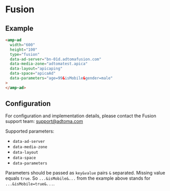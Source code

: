 <!---
Copyright 2016 The AMP HTML Authors. All Rights Reserved.

Licensed under the Apache License, Version 2.0 (the "License");
you may not use this file except in compliance with the License.
You may obtain a copy of the License at

      http://www.apache.org/licenses/LICENSE-2.0

Unless required by applicable law or agreed to in writing, software
distributed under the License is distributed on an "AS-IS" BASIS,
WITHOUT WARRANTIES OR CONDITIONS OF ANY KIND, either express or implied.
See the License for the specific language governing permissions and
limitations under the License.
-->

# Fusion

## Example

```html
<amp-ad
  width="600"
  height="100"
  type="fusion"
  data-ad-server="bn-01d.adtomafusion.com"
  data-media-zone="adtomatest.apica"
  data-layout="apicaping"
  data-space="apicaAd"
  data-parameters="age=99&isMobile&gender=male"
>
</amp-ad>
```

## Configuration

For configuration and implementation details, please contact the Fusion support
team: support@adtoma.com

Supported parameters:

- `data-ad-server`
- `data-media-zone`
- `data-layout`
- `data-space`
- `data-parameters`

Parameters should be passed as `key&value` pairs `&` separated. Missing value
equals `true`. So `...&isMobile&...` from the example above stands for
`...&isMobile=true&...`.
